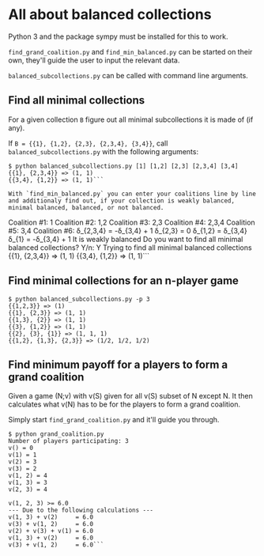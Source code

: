 # All about balanced collections

Python 3 and the package sympy must be installed for this to work.

`find_grand_coalition.py` and `find_min_balanced.py` can be started on their own, they'll guide the user to input the relevant data.

`balanced_subcollections.py` can be called with command line arguments.

## Find all minimal collections
For a given collection `B` figure out all minimal subcollections it is made of (if any).

If `B = {{1}, {1,2}, {2,3}, {2,3,4}, {3,4}}`, call `balanced_subcollections.py` with the following arguments:

```
$ python balanced_subcollections.py [1] [1,2] [2,3] [2,3,4] [3,4]
{{1}, {2,3,4}} => (1, 1)
{{3,4}, {1,2}} => (1, 1)```

With `find_min_balanced.py` you can enter your coalitions line by line and additionaly find out, if your collection is weakly balanced, minimal balanced, balanced, or not balanced.

```
Coalition #1: 1
Coalition #2: 1,2
Coalition #3: 2,3
Coalition #4: 2,3,4
Coalition #5: 3,4
Coalition #6:
δ_{2,3,4} = -δ_{3,4} + 1
δ_{2,3} = 0
δ_{1,2} = δ_{3,4}
δ_{1} = -δ_{3,4} + 1
It is weakly balanced
Do you want to find all minimal balanced collections?
Y/n: Y
Trying to find all minimal balanced collections
{{1}, {2,3,4}} => (1, 1)
{{3,4}, {1,2}} => (1, 1)```

## Find minimal collections for an n-player game
```
$ python balanced_subcollections.py -p 3
{{1,2,3}} => (1)
{{1}, {2,3}} => (1, 1)
{{1,3}, {2}} => (1, 1)
{{3}, {1,2}} => (1, 1)
{{2}, {3}, {1}} => (1, 1, 1)
{{1,2}, {1,3}, {2,3}} => (1/2, 1/2, 1/2)
```

## Find minimum payoff for a players to form a grand coalition
Given a game (N;v) with v(S) given for all v(S) subset of N except N. It then calculates what v(N) has to be for the players to form a grand coalition.

Simply start `find_grand_coalition.py` and it'll guide you through.

```
$ python grand_coalition.py
Number of players participating: 3
v() = 0
v(1) = 1
v(2) = 3
v(3) = 2
v(1, 2) = 4
v(1, 3) = 3
v(2, 3) = 4

v(1, 2, 3) >= 6.0
--- Due to the following calculations ---
v(1, 3) + v(2)     = 6.0
v(3) + v(1, 2)     = 6.0
v(2) + v(3) + v(1) = 6.0
v(1, 3) + v(2)     = 6.0
v(3) + v(1, 2)     = 6.0```